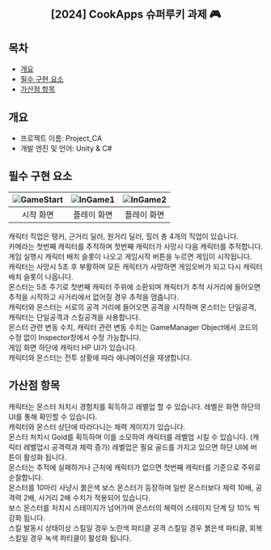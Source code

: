 <div align="center">
<h2>[2024] CookApps 슈퍼루키 과제 🎮</h2>
</div>

## 목차
  - [개요](#개요) 
  - [필수 구현 요소](#필수-구현-요소)
  - [가산점 항목](#가산점-항목)

## 개요
- 프로젝트 이름: Project_CA
- 개발 엔진 및 언어: Unity & C#

## 필수 구현 요소
|![GameStart](https://github.com/Teagyun98/Project_CA/assets/120551471/b48bcdbe-c21f-4541-9b4a-e019bc0b36b0)|![InGame1](https://github.com/Teagyun98/Project_CA/assets/120551471/c2e8ebcd-67be-4e6a-84c0-ea5753311a56)|![InGame2](https://github.com/Teagyun98/Project_CA/assets/120551471/28b85fb2-a07f-4dd9-b153-b71cdf9295a5)|
|:---:|:---:|:---:|
|시작 화면|플레이 화면|플레이 화면|

캐릭터 직업은 탱커, 근거리 딜러, 원거리 딜러, 힐러 총 4개의 직업이 있습니다.<br>
카메라는 첫번째 캐릭터를 추적하며 첫번째 캐릭터가 사망시 다음 캐릭터를 추적합니다.<br>
게임 실행시 캐릭터 배치 슬롯이 나오고 게임시작 버튼을 누르면 게임이 시작됩니다.<br>
캐릭터는 사망시 5초 후 부활하며 모든 캐릭터가 사망하면 게임오버가 되고 다시 캐릭터 배치 슬롯이 나옵니다.<br>
몬스터는 5초 주기로 첫번째 캐릭터 주위에 소환되며 캐릭터가 추적 사거리에 들어오면 추적을 시작하고 사거리에서 없어질 경우 추적을 멈춥니다.<br>
캐릭터와 몬스터는 서로의 공격 거리에 들어오면 공격을 시작하며 몬스터는 단일공격, 캐릭터는 단일공격과 스킬공격을 사용합니다.<br>
몬스터 관련 변동 수치, 캐릭터 관련 변동 수치는 GameManager Object에서 코드의 수정 없이 Inspector창에서 수정 가능합니다.<br>
게임 화면 하단에 캐릭터 HP UI가 있습니다.<br>
캐릭터와 몬스터는 전투 상황에 따라 애니메이션을 재생합니다.<br>

## 가산점 항목
캐릭터는 몬스터 처치시 경험치를 획득하고 레벨업 할 수 있습니다. 레벨은 화면 하단의 UI를 통해 확인할 수 있습니다.<br>
캐릭터와 몬스터 상단에 따라다니는 체력 게이지가 있습니다.<br>
몬스터 처치시 Gold를 획득하며 이를 소모하여 캐릭터를 레벨업 시킬 수 있습니다. (캐릭터 레벨업시 공격력과 체력 증가) 레벨업은 필요 골드를 가지고 있으면 하단 UI에 버튼이 활성화 됩니다.<br>
몬스터는 추적에 실패하거나 근처에 캐릭터가 없으면 첫번째 캐릭터를 기준으로 주위로 순찰합니다.<br>
몬스터를 10마리 사냥시 붉은색 보스 몬스터가 등장하며 일반 몬스터보다 체력 10배, 공격력 2배, 사거리 2배 수치가 적용되어 있습니다.<br>
보스 몬스터를 처치시 스테이지가 넘어가며 몬스터의 체력이 스테이지 단계 당 10% 씩 강화 됩니다.<br>
스킬 발동시 상태이상 스킬일 경우 노란색 파티클 공격 스킬일 경우 붉은색 파티클, 회복 스킬일 경우 녹색 파티클이 활성화 됩니다.<br>



